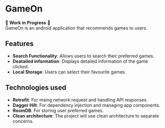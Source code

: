 # GameOn
🚧 **Work in Progress** 🚧  
GameOn is an android application that recommends games to users.



## Features
- **Search Functionality**: Allows users to search their preferred games.
- **Deatailed information**: Displays detailed information of the game clicked.
- **Local Storage**: Users can select their favourite games.

## Technologies used
- **Retrofit**: For maing network request and handling API responses.
- **Dagger Hilt**: For dependency injection and managing app components.
- **RoomDB**: For storing user preferred games.
- **Clean architecture**: The project will use clean architecture to separate concerns.



